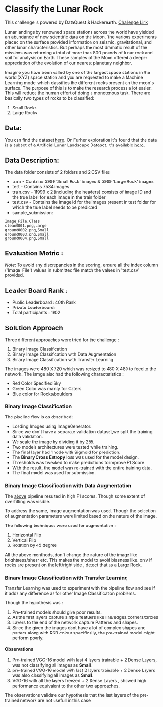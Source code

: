 # Classify the Lunar Rock

This challenge is powered by DataQuest & Hackerearth. [Challenge Link](https://www.hackerearth.com/challenges/competitive/lunar-rock-hackerearth-data-science-competition/)

Lunar landings by renowned space stations across the world have yielded an abundance of new scientific data on the Moon. The various experiments placed on the surface provided information on seismic, gravitational, and other lunar characteristics. But perhaps the most dramatic result of the missions was returning a total of more than 800 pounds of lunar rock and soil for analysis on Earth. These samples of the Moon offered a deeper appreciation of the evolution of our nearest planetary neighbor.

Imagine you have been called by one of the largest space stations in the world (XYZ) space station and you are requested to make a Machine Learning model which classifies the different rocks present on the moon's surface. The purpose of this is to make the research process a lot easier. This will reduce the human effort of doing a monotonous task. There are basically two types of rocks to be classified:

1. Small Rocks
2. Large Rocks

## Data:
You can find the dataset [here](http://hck.re/kkBIfM). On Furher exploration it's found that the data is a subset of a Artificial Lunar Landscape Dataset. It's available [here](https://www.kaggle.com/romainpessia/artificial-lunar-rocky-landscape-dataset).

## Data Description:
The data folder consists of 2 folders and 2 CSV files

* train - Contains 5999 ‘Small Rock’ images & 5999 ‘Large Rock’ images
* test  - Contains 7534 images
* train.csv - 11999 x 2 (including the headers) consists of image ID and the  true label for each image in the train folder
* test.csv - Contains the image id for the images present in test folder for which the true label needs to be predicted
* sample_submission:

```
Image_File,Class
clean0001.png,Large
ground0002.png,Small
ground0003.png,Small
ground0004.png,Small
```

## Evaluation Metric :

*Note*: To avoid any discrepancies in the scoring, ensure all the index column ('Image_File') values in submitted file match the values in 'test.csv' provided.

## Leader Board Rank :

* Public Leaderboard : 40th Rank
* Private Leaderboard :
* Total participants : 1902


## Solution Approach

Three different approaches were tried for the challenge :

1. Binary Image Classification
2. Binary Image Classification with Data Augmentation
3. Binary Image Classification with Transfer Learning

The images were 480 X 720 which was resized to 480 X 480 to feed to the network. The iamge also had the following characteristics :

* Red Color Specified Sky
* Green Color was mainly for Caters
* Blue color for Rocks/boulders

### Binary Image Classification
The pipeline flow is as described :

* Loading Images using ImageGenerator.
* Since we don't have a separate validation dataset,we split the training data validation.
* We scale the image by dividing it by 255.
* Two models architectures were tested while training.
* The final layer had 1 node with Sigmoid for prediction.
* The **Binary Cross Entropy** loss was used for the model design.
* Thresholds was tweaked to make predictions to improve F1 Score.
* With the result, the model was re-trained with the entire training data.
* The final model was used for submission.

### Binary Image Classification with Data Augmentation

The [above](#binary-image-classification) pipeline resulted in high F1 scores. Though some extent of overfitting was visible.

To address the same, image augmentation was used. Though the selection of augmentation parameters were limited based on the nature of the image.

The following techniques were used for augmentation :

1. Horizontal Flip
2. Vertical Flip
3. Rotation by 45 degree


All the above menthods, don't change the nature of the image like brightness/shear etc. This makes the model to avoid biasness like, only if rocks are present on the left/right side , detect that as a Large Rock.

### Binary Image Classification with Transfer Learning

Transfer Learning was used to experiment with the pipeline flow and see if it adds any difference as for other Image Classification problems.

Though the hypothesis was :

1. Pre-trained models should give poor results.
2. As the first layers capture simple featuers like line/edges/corners/circles
3. Layers to the end of the network capture Patterns and shapes.
4. Since the given the images dont have a lot of complex shapes and patters along with RGB colour specifically, the pre-trained model might perform poorly.


#### Observations

1. Pre-trained VGG-16 model with last 4 layers trainable + 2 Dense Layers, was not classifying all images as **Small**.
2. pre-trained VGG-16 model with last 2 layers trainable + 2 Dense Layers was also classifying all images as **Small**.
3. VGG-16 with all the layers freezed + 2 Dense Layers , showed high performance equivalent to the other two approaches.


The observations validate our hypothesis that the last layers of the pre-trained network are not usefull in this case.
